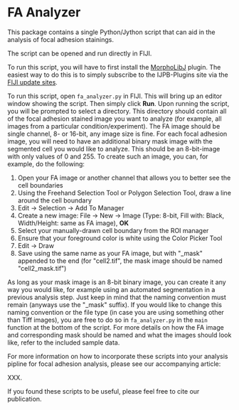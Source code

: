 # FA Analyzer

This package contains a single Python/Jython script that can aid in the analysis of focal adhesion stainings.

The script can be opened and run directly in FIJI.

To run this script, you will have to first install the [MorphoLibJ](https://imagej.net/plugins/morpholibj) plugin. The easiest way to do this is to simply subscribe to the IJPB-Plugins site via the [FIJI update sites](https://imagej.net/update-sites/).

To run this script, open ```fa_analyzer.py``` in FIJI. This will bring up an editor window showing the script. Then simply click **Run**. Upon running the script, you will be prompted to select a directory. This directory should contain all of the focal adhesion stained image you want to analyze (for example, all images from a particular condition/experiment). The FA image should be single channel, 8- or 16-bit, any image size is fine. For each focal adhesion image, you will need to have an additional binary mask image with the segmented cell you would like to analyze. This should be an 8-bit-image with only values of 0 and 255. To create such an image, you can, for example, do the following:

1. Open your FA image or another channel that allows you to better see the cell boundaries
2. Using the Freehand Selection Tool or Polygon Selection Tool, draw a line around the cell boundary
3. Edit -> Selection -> Add To Manager
4. Create a new image: File -> New -> Image (Type: 8-bit, Fill with: Black, Width/Height: same as FA image), **OK**
5. Select your manually-drawn cell boundary from the ROI manager
6. Ensure that your foreground color is white using the Color Picker Tool
7. Edit -> Draw
8. Save using the same name as your FA image, but with "_mask" appended to the end (for "cell2.tif", the mask image should be named "cell2_mask.tif")

As long as your mask image is an 8-bit binary image, you can create it any way you would like, for example using an automated segmentation in a previous analysis step. Just keep in mind that the naming convention must remain (anyways use the "_mask" suffix). If you would like to change this naming convention or the file type (in case you are using something other than Tiff images), you are free to do so in ```fa_analyzer.py``` in the ```main``` function at the bottom of the script. For more details on how the FA image and corresponding mask should be named and what the images should look like, refer to the included sample data.

For more information on how to incorporate these scripts into your analysis pipline for focal adhesion analysis, please see our accompanying article:

XXX.

If you found these scripts to be useful, please feel free to cite our publication.
